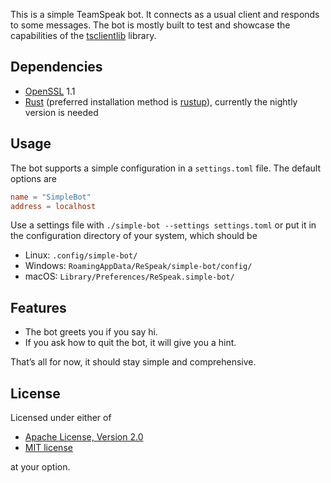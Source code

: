 This is a simple TeamSpeak bot. It connects as a usual client and responds to some messages. The bot is mostly built to test and showcase the capabilities of the [tsclientlib](https://github.com/ReSpeak/tsclientlib) library.

## Dependencies
- [OpenSSL](https://www.openssl.org) 1.1
- [Rust](https://rust-lang.org) (preferred installation method is [rustup](https://rustup.rs)), currently the nightly version is needed

## Usage
The bot supports a simple configuration in a `settings.toml` file. The default options are
```toml
name = "SimpleBot"
address = localhost
```

Use a settings file with `./simple-bot --settings settings.toml` or put it in the configuration directory of your system, which should be

- Linux: `.config/simple-bot/`
- Windows: `RoamingAppData/ReSpeak/simple-bot/config/`
- macOS: `Library/Preferences/ReSpeak.simple-bot/`

## Features
- The bot greets you if you say hi.
- If you ask how to quit the bot, it will give you a hint.

That’s all for now, it should stay simple and comprehensive.

## License
Licensed under either of

 * [Apache License, Version 2.0](LICENSE-APACHE)
 * [MIT license](LICENSE-MIT)

at your option.
